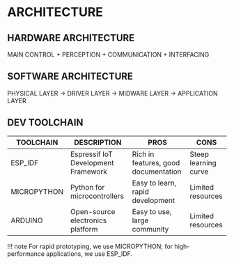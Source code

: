 # ARCHITECTURE

## HARDWARE ARCHITECTURE

MAIN CONTROL + PERCEPTION + COMMUNICATION + INTERFACING

## SOFTWARE ARCHITECTURE

PHYSICAL LAYER -> DRIVER LAYER -> MIDWARE LAYER -> APPLICATION LAYER

## DEV TOOLCHAIN

| TOOLCHAIN | DESCRIPTION | PROS | CONS |
| --- | --- | --- | --- |
| ESP_IDF | Espressif IoT Development Framework | Rich in features, good documentation | Steep learning curve |
| MICROPYTHON | Python for microcontrollers | Easy to learn, rapid development | Limited resources |
| ARDUINO | Open-source electronics platform | Easy to use, large community | Limited resources |

!!! note
    For rapid prototyping, we use MICROPYTHON; for high-performance applications, we use ESP_IDF.